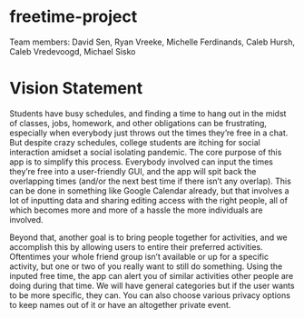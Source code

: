 # freetime-project

Team members: David Sen, Ryan Vreeke, Michelle Ferdinands, 
Caleb Hursh, Caleb Vredevoogd, Michael Sisko

# Vision Statement

  Students have busy schedules, and finding a time to hang out in the midst of classes, jobs, homework, and other obligations can be frustrating, especially when everybody just throws out the times they’re free in a chat. But despite crazy schedules, college students are itching for social interaction amidset a social isolating pandemic. The core purpose of this app is to simplify this process. Everybody involved can input the times they’re free into a user-friendly GUI, and the app will spit back the overlapping times (and/or the next best time if there isn’t any overlap). This can be done in something like Google Calendar already, but that involves a lot of inputting data and sharing editing access with the right people, all of which becomes more and more of a hassle the more individuals are involved.

  Beyond that, another goal is to bring people together for activities, and we accomplish this by allowing users to entire their preferred activities. Oftentimes your whole friend group isn’t available or up for a specific activity, but one or two of you really want to still do something. Using the inputed free time, the app can alert you of similar activities other people are doing during that time. We will have general categories but if the user wants to be more specific, they can. You can also choose various privacy options to keep names out of it or have an altogether private event. 
